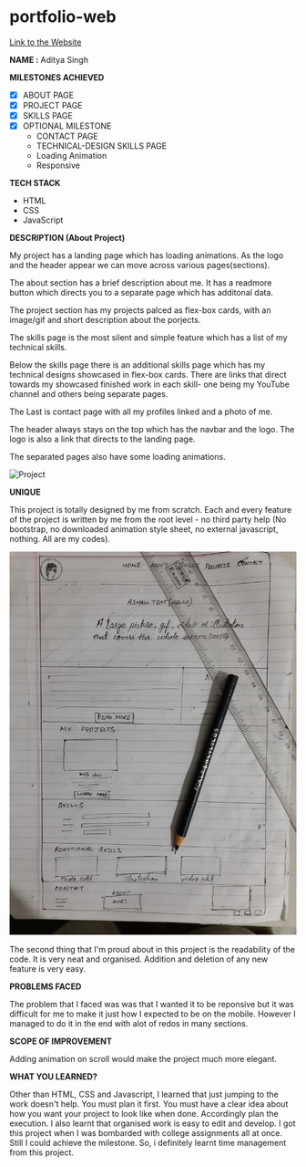 # portfolio-web

[Link to the Website](https://adityasingh2030.github.io/portfolio-web/)

**NAME :** Aditya Singh

**MILESTONES ACHIEVED**

- [x] ABOUT PAGE
- [x] PROJECT PAGE
- [x] SKILLS PAGE
- [x] OPTIONAL MILESTONE
  - CONTACT PAGE
  - TECHNICAL-DESIGN SKILLS PAGE
  - Loading Animation
  - Responsive

**TECH STACK**

- HTML
- CSS
- JavaScript

**DESCRIPTION (About Project)**

My project has a landing page which has loading animations. As the logo and the header appear we can move across various pages(sections).

The about section has a brief description about me. It has a readmore button which directs you to a separate page which has additonal data.

The project section has my projects palced as flex-box cards, with an image/gif and short description about the porjects.

The skills page is the most silent and simple feature which has a list of my technical skills.

Below the skills page there is an additional skills page which has my technical designs showcased in flex-box cards. There are links that direct towards my
showcased finished work in each skill- one being my YouTube channel and others being separate pages.

The Last is contact page with all my profiles linked and a photo of me.

The header always stays on the top which has the navbar and the logo. The logo is also a link that directs to the landing page.

The separated pages also have some loading animations.

![Project](./images/project01.gif)

**UNIQUE**

This project is totally designed by me from scratch. Each and every feature of the project is written by me from the root level - no third party help (No bootstrap, no downloaded animation style sheet, no external javascript, nothing. All are my codes).

![Design](./images/Design_of_project.jpg)

The second thing that I'm proud about in this project is the readability of the code. It is very neat and organised. Addition and deletion of any new feature is very easy.

**PROBLEMS FACED**

The problem that I faced was was that I wanted it to be reponsive but it was difficult for me to make it just how I expected to be on the mobile. However I managed to do it in the end with alot of redos in many sections.

**SCOPE OF IMPROVEMENT**

Adding animation on scroll would make the project much more elegant.

**WHAT YOU LEARNED?**

Other than HTML, CSS and Javascript, I learned that just jumping to the work doesn't help. You must plan it first. You must have a clear idea about how you want your project to look like when done. Accordingly plan the execution. I also learnt that organised work is easy to edit and develop. I got this project when I was bombarded with college assignments all at once. Still I could achieve the milestone. So, i definitely learnt time management from this project.
